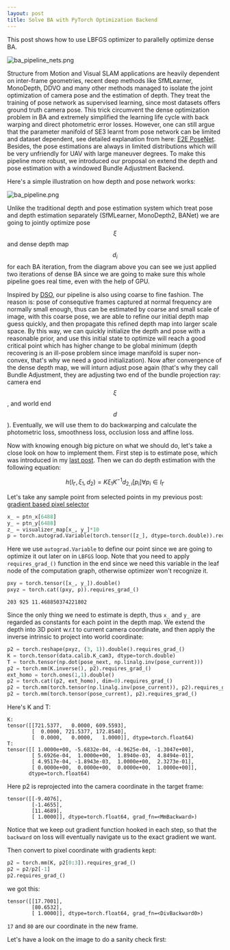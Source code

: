 ```yaml
---
layout: post
title: Solve BA with PyTorch Optimization Backend
---
```


This post shows how to use LBFGS optimizer to parallelly optimize dense BA.

![ba_pipeline_nets.png]({{site.baseurl}}/images/ba_pipeline_nets.png)

Structure from Motion and Visual SLAM applications are heavily dependent on inter-frame geometries, recent deep methods like SfMLearner, MonoDepth, DDVO and many other methods managed to isolate the joint optimization of camera pose and the estimation of depth. They treat the training of pose network as supervised learning, since most datasets offers ground truth camera pose. This trick circumvent the dense optimization problem in BA and extremely simplified the learning life cycle with back warping and direct photometric error losses. However, one can still argue that the parameter manifold of SE3 learnt from pose network can be limited and dataset dependent, see detailed explanation from here: [E2E PoseNet](https://hal.archives-ouvertes.fr/hal-01879117/document). Besides, the pose estimations are always in limited distributions which will be very unfriendly for UAV with large maneuver degrees. To make this pipeline more robust, we introduced our proposal on extend the depth and pose estimation with a windowed Bundle Adjustment Backend.

Here's a simple illustration on how depth and pose network works:

![ba_pipeline.png]({{site.baseurl}}/images/ba_pipeline.png)

Unlike the traditional depth and pose estimation system which treat pose and depth estimation separately (SfMLearner, MonoDepth2, BANet) we are going to jointly optimize pose $$\xi$$ and dense depth map $$d_i$$ for each BA iteration, from the diagram above you can see we just applied two iterations of dense BA since we are going to make sure this whole pipeline goes real time, even with the help of GPU.

Inspired by [DSO](https://ieeexplore.ieee.org/stamp/stamp.jsp?arnumber=7898369), our pipeline is also using coarse to fine fashion. The reason is: pose of consequtive frames captured at normal frequency are normally small enough, thus can be estimated by coarse and small scale of image, with this coarse pose, we are able to refine our initial depth map guess quickly, and then propagate this refined depth map into larger scale space. By this way, we can quickly initialize the depth and pose with a reasonable prior, and use this initial state to optimize will reach a good critical point which has higher change to be global minimum (depth recovering is an ill-pose problem since image manifold is super non-convex, that's why we need a good initialization). Now after convergence of the dense depth map, we will inturn adjust pose again (that's why they call Bundle Adjustment, they are adjusting two end of the bundle projection ray: camera end $$\xi$$, and world end $$d$$). Eventually, we will use them to do backwarping and calculate the photometric loss, smoothness loss, occlusion loss and affine loss.

Now with knowing enough big picture on what we should do, let's take a close look on how to implement them. First step is to estimate pose, which was introduced in my [last post](https://rancheng.github.io/Solve-GN-with-PyTorch/). Then we can do depth estimation with the following equation:

$$h(I_{t'}, \xi_1, d_2) = K\xi_1K^{-1}d_{2, i}[p_i] \forall p_i \in I_{t'}$$

Let's take any sample point from selected points in my previous post: [gradient based pixel selector](https://rancheng.github.io/gradient-pixel-selector/)

```python
x_ = ptn_x[6488]
y_ = ptn_y[6488]
z_ = visualizer_map[x_, y_]*10
p = torch.autograd.Variable(torch.tensor([z_], dtype=torch.double)).requires_grad_()
```

Here we use `autograd.Variable` to define our point since we are going to optimize it out later on in `LBFGS` loop. Note that you need to apply `requires_grad_()` function in the end since we need this variable in the leaf node of the computation graph, otherwise optimizer won't recognize it.

```python
pxy = torch.tensor([x_, y_]).double()
pxyz = torch.cat((pxy, p)).requires_grad_()
```
```
203 925 11.468850374221802
```
Since the only thing we need to estimate is depth, thus `x_` and `y_` are regarded as constants for each point in the depth map. We extend the depth into 3D point w.r.t to current camera coordinate, and then apply the inverse intrinsic to project into world coordinate:

```python
p2 = torch.reshape(pxyz, (3, 1)).double().requires_grad_()
K = torch.tensor(data.calib.K_cam3, dtype=torch.double)
T = torch.tensor(np.dot(pose_next, np.linalg.inv(pose_current)))
p2 = torch.mm(K.inverse(), p2).requires_grad_()
ext_homo = torch.ones(1,1).double()
p2 = torch.cat((p2, ext_homo), dim=0).requires_grad_()
p2 = torch.mm(torch.tensor(np.linalg.inv(pose_current)), p2).requires_grad_()
p2 = torch.mm(torch.tensor(pose_current), p2).requires_grad_()
```

Here's K and T:

```
K:
tensor([[721.5377,   0.0000, 609.5593],
        [  0.0000, 721.5377, 172.8540],
        [  0.0000,   0.0000,   1.0000]], dtype=torch.float64)
T:
tensor([[ 1.0000e+00, -5.6832e-04, -4.9625e-04, -1.3047e+00],
        [ 5.6926e-04,  1.0000e+00,  1.8940e-03,  4.8494e-01],
        [ 4.9517e-04, -1.8943e-03,  1.0000e+00,  2.3273e-01],
        [ 0.0000e+00,  0.0000e+00,  0.0000e+00,  1.0000e+00]],
       dtype=torch.float64)
```

Here p2 is reprojected into the camera coordinate in the target frame:

```
tensor([[-9.4076],
        [-1.4655],
        [11.4689],
        [ 1.0000]], dtype=torch.float64, grad_fn=<MmBackward>)
```

Notice that we keep out gradient function hooked in each step, so that the `backward` on loss will eventually navigate us to the exact gradient we want.

Then convert to pixel coordinate with gradients kept:
```python
p2 = torch.mm(K, p2[0:3]).requires_grad_()
p2 = p2/p2[-1]
p2.requires_grad_()
```
we got this:

```
tensor([[17.7001],
        [80.6532],
        [ 1.0000]], dtype=torch.float64, grad_fn=<DivBackward0>)
```

`17` and `80` are our coordinate in the new frame.

Let's have a look on the image to do a sanity check first:
